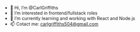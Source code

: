 - 👋 Hi, I’m @CarlGriffiths
- 👀 I’m interested in frontend/fullstack roles
- 🌱 I’m currently learning and working with React and Node.js
- 📫 Cotact me: carlgriffiths504@gmail.com

<!---
CarlGriffiths/CarlGriffiths is a ✨ special ✨ repository because its `README.md` (this file) appears on your GitHub profile.
You can click the Preview link to take a look at your changes.
--->

